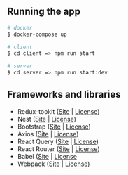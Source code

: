 ## Running the app

```bash
# docker
$ docker-compose up

# client
$ cd client => npm run start

# server
$ cd server => npm run start:dev
```

## Frameworks and libraries

-   Redux-tookit ([Site](https://redux-toolkit.js.org/) | [License](https://github.com/reduxjs/redux-toolkit/blob/master/LICENSE))
-   Nest ([Site](https://nestjs.com/) | [License](https://github.com/nestjs/nest/blob/master/LICENSE))
-   Bootstrap ([Site](https://getbootstrap.com/) | [License](https://github.com/twbs/bootstrap/blob/main/LICENSE))
-   Axios ([Site](https://axios-http.com/) | [License](https://github.com/axios/axios/blob/v1.x/LICENSE))
-   React Query ([Site](https://tanstack.com/query/v4) | [License](https://github.com/TanStack/query/blob/main/LICENSE))
-   React Router ([Site](https://reactrouter.com/en/main) | [License](https://github.com/remix-run/react-router/blob/main/LICENSE.md))
-   Babel ([Site](https://babeljs.io/) | [License](https://github.com/babel/babel/blob/main/LICENSE)
-   Webpack ([Site](https://webpack.js.org/) | [License](https://github.com/webpack/webpack/blob/main/LICENSE))

